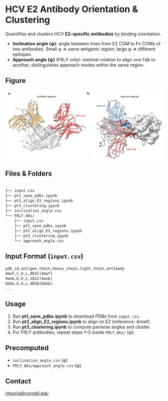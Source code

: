 # HCV E2 Antibody Orientation & Clustering

Quantifies and clusters HCV **E2-specific antibodies** by binding orientation.

- **Inclination angle (φ)**: angle between lines from E2 COM to Fv COMs of two antibodies. Small φ ⇒ same antigenic region; large φ ⇒ different epitopes.
- **Approach angle (ψ)** (FRLY only): minimal rotation to align one Fab to another; distinguishes approach modes within the same region.

## Figure
![Clustering overview](docs/figure1.png)

## Files & Folders
```
.
├── input.csv
├── pt1_save_pdbs.ipynb
├── pt2_align_E2_regions.ipynb
├── pt3_clustering.ipynb
├── inclination_angle.csv
└── FRLY_Abs/
    ├── input.csv
    ├── pt1_save_pdbs.ipynb
    ├── pt2_align_E2_regions.ipynb
    ├── pt3_clustering.ipynb
    └── approach_angle.csv
```

## Input Format (`input.csv`)
```
pdb_id,antigen_chain,heavy_chain,light_chain,antibody
4mwf,C,H,L,AR3C(4mwf)
4web,E,H,L,2A12(4web)
6bkb,E,H,L,AR3A(6bkb)
...
```

## Usage
1. Run **pt1_save_pdbs.ipynb** to download PDBs from `input.csv`.
2. Run **pt2_align_E2_regions.ipynb** to align on E2 (reference: 4mwf).
3. Run **pt3_clustering.ipynb** to compute pairwise angles and cluster.
4. For FRLY antibodies, repeat steps 1–3 inside `FRLY_Abs/` (ψ).

## Precomputed
- `inclination_angle.csv` (φ)
- `FRLY_Abs/approach_angle.csv` (ψ)

## Contact
rjtpunia@cornell.edu
